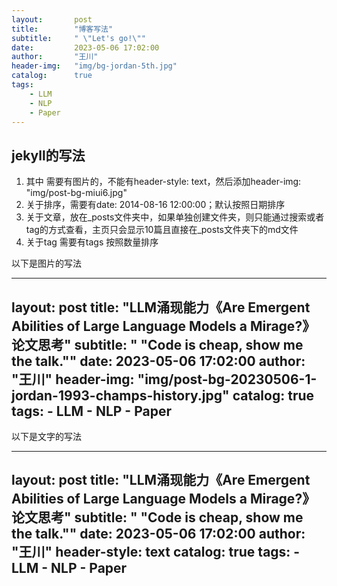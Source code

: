 ```yaml
---
layout:       post
title:        "博客写法"
subtitle:     " \"Let's go!\""
date:         2023-05-06 17:02:00
author:       "王川"
header-img:   "img/bg-jordan-5th.jpg"
catalog:      true
tags:
    - LLM
    - NLP
    - Paper
---
```



## jekyll的写法

1. 其中 需要有图片的，不能有header-style: text，然后添加header-img: "img/post-bg-miui6.jpg"
2. 关于排序，需要有date:       2014-08-16 12:00:00；默认按照日期排序
3. 关于文章，放在_posts文件夹中，如果单独创建文件夹，则只能通过搜索或者tag的方式查看，主页只会显示10篇且直接在_posts文件夹下的md文件
4. 关于tag 需要有tags 按照数量排序

以下是图片的写法

---
layout:       post
title:        "LLM涌现能力《Are Emergent Abilities of Large Language Models a Mirage?》论文思考"
subtitle:     " \"Code is cheap, show me the talk.\""
date:         2023-05-06 17:02:00
author:       "王川"
header-img:   "img/post-bg-20230506-1-jordan-1993-champs-history.jpg"
catalog:      true
tags:
    - LLM
    - NLP
    - Paper
---

以下是文字的写法

---
layout:       post
title:        "LLM涌现能力《Are Emergent Abilities of Large Language Models a Mirage?》论文思考"
subtitle:     " \"Code is cheap, show me the talk.\""
date:         2023-05-06 17:02:00
author:       "王川"
header-style: text
catalog:      true
tags:
    - LLM
    - NLP
    - Paper
---

